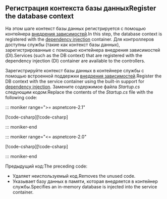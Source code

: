 ## <a name="register-the-database-context"></a><span data-ttu-id="8e5bd-101">Регистрация контекста базы данных</span><span class="sxs-lookup"><span data-stu-id="8e5bd-101">Register the database context</span></span>

<span data-ttu-id="8e5bd-102">На этом шаге контекст базы данных регистрируется с помощью контейнера [внедрения зависимостей](xref:fundamentals/dependency-injection).</span><span class="sxs-lookup"><span data-stu-id="8e5bd-102">In this step, the database context is registered with the [dependency injection](xref:fundamentals/dependency-injection) container.</span></span> <span data-ttu-id="8e5bd-103">Для контроллеров доступны службы (такие как контекст базы данных), зарегистрированные с помощью контейнера внедрения зависимостей (DI).</span><span class="sxs-lookup"><span data-stu-id="8e5bd-103">Services (such as the DB context) that are registered with the dependency injection (DI) container are available to the controllers.</span></span>

<span data-ttu-id="8e5bd-104">Зарегистрируйте контекст базы данных в контейнере службы с помощью встроенной поддержки [внедрения зависимостей](xref:fundamentals/dependency-injection).</span><span class="sxs-lookup"><span data-stu-id="8e5bd-104">Register the DB context with the service container using the built-in support for [dependency injection](xref:fundamentals/dependency-injection).</span></span> <span data-ttu-id="8e5bd-105">Замените содержимое файла *Startup.cs* следующим кодом:</span><span class="sxs-lookup"><span data-stu-id="8e5bd-105">Replace the contents of the *Startup.cs* file with the following code:</span></span>

::: moniker range=">= aspnetcore-2.1"

<span data-ttu-id="8e5bd-106">[!code-csharp[](../../tutorials/first-web-api/samples/2.1/TodoApi/Startup.cs?highlight=3,5,13-14)]</span><span class="sxs-lookup"><span data-stu-id="8e5bd-106">[!code-csharp[](../../tutorials/first-web-api/samples/2.1/TodoApi/Startup.cs?highlight=3,5,13-14)]</span></span>

::: moniker-end

::: moniker range="<= aspnetcore-2.0"

<span data-ttu-id="8e5bd-107">[!code-csharp[](../../tutorials/first-web-api/samples/2.0/TodoApi/Startup.cs?highlight=2,4,12-13)]</span><span class="sxs-lookup"><span data-stu-id="8e5bd-107">[!code-csharp[](../../tutorials/first-web-api/samples/2.0/TodoApi/Startup.cs?highlight=2,4,12-13)]</span></span>

::: moniker-end  

<span data-ttu-id="8e5bd-108">Предыдущий код:</span><span class="sxs-lookup"><span data-stu-id="8e5bd-108">The preceding code:</span></span>

* <span data-ttu-id="8e5bd-109">Удаляет неиспользуемый код.</span><span class="sxs-lookup"><span data-stu-id="8e5bd-109">Removes the unused code.</span></span>
* <span data-ttu-id="8e5bd-110">Указывает базу данных в памяти, которая внедряется в контейнер службы.</span><span class="sxs-lookup"><span data-stu-id="8e5bd-110">Specifies an in-memory database is injected into the service container.</span></span>
